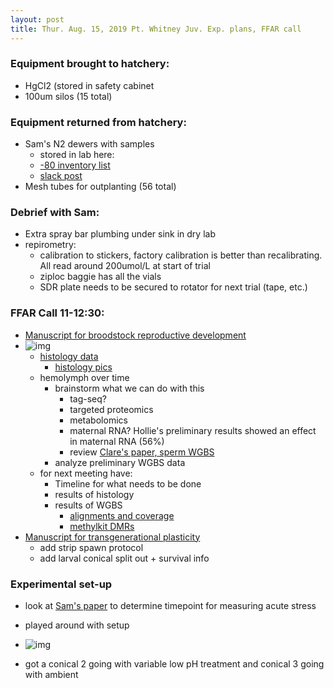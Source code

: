 ```yaml
---
layout: post
title: Thur. Aug. 15, 2019 Pt. Whitney Juv. Exp. plans, FFAR call
---
```



### Equipment brought to hatchery: 
- HgCl2 (stored in safety cabinet
- 100um silos (15 total)

### Equipment returned from hatchery:
- Sam's N2 dewers with samples
	- stored in lab here:
	 - [-80 inventory list](https://docs.google.com/spreadsheets/d/1Qsvz3QTURlPF_hX05BQxjom3484WuMfqQ1ILl9LEljU/edit#gid=2006985773)
	 - [slack post](https://geoduckffar.slack.com/archives/CB0E1FU3E/p1565926804036600)
- Mesh tubes for outplanting (56 total)

### Debrief with Sam:
- Extra spray bar plumbing under sink in dry lab
- repirometry: 
	- calibration to stickers, factory calibration is better than recalibrating. All read around 200umol/L at start of trial
	- ziploc baggie has all the vials
	- SDR plate needs to be secured to rotator for next trial (tape, etc.)

### FFAR Call 11-12:30:
- [Manuscript for broodstock reproductive development](https://docs.google.com/document/d/1YRoMQprj-cUQzBWzJ9lwSXrLbU3UYlutvDPb2QNlcMQ/edit)
- ![img](https://drive.google.com/uc?export=view&id=1zoAZV0dojjpJB9mMgKetZmBJ6Y7oL0fx)
	- [histology data](https://docs.google.com/spreadsheets/d/1ylVosCF3xVTM44xgBz8iFW01DKJdxG83DHr1mEXbFjc/edit#gid=0)
		- [histology pics](https://drive.google.com/drive/u/0/folders/1j_YA-PNsLHq2WzaS2LEssCwwL62yWpwc) 
	- hemolymph over time
		- brainstorm what we can do with this
			- tag-seq?
			- targeted proteomics
			- metabolomics
			- maternal RNA? Hollie's preliminary results showed an effect in maternal RNA (56%) 
			- review [Clare's paper, sperm WGBS](https://www.ncbi.nlm.nih.gov/pmc/articles/PMC4060414/)
		- analyze preliminary WGBS data
	- for next meeting have:
		- Timeline for what needs to be done
		- results of histology
		- results of WGBS  
			- [alignments and coverage](https://shellytrigg.github.io/72th-post/) 
			- [methylkit DMRs](https://shellytrigg.github.io/79th-post/)
- [Manuscript for transgenerational plasticity](https://docs.google.com/document/d/1aIho7R27-cXpDpuRKlQY_p-3Bi7-HlZMNQcTtH_bigI/edit)
	- add strip spawn protocol
	- add larval conical split out + survival info     
		
### Experimental set-up
- look at [Sam's paper](https://docs.google.com/document/d/1G6bQpwa27I2i8nHAQaHXkxZOaxAnKvF8Q68PGIi2o2U/edit) to determine timepoint for measuring acute stress

- played around with setup
- ![img](https://drive.google.com/uc?export=view&id=1XhIF9y5hFNXwli04Bv22dh9x5sEFWnIh)
- got a conical 2 going with variable low pH treatment and conical 3 going with ambient

